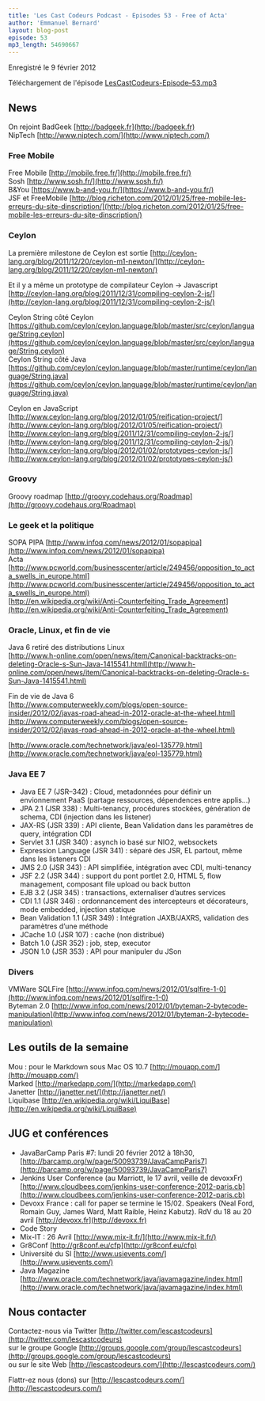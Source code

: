 ```yaml
---
title: 'Les Cast Codeurs Podcast - Episodes 53 - Free of Acta'
author: 'Emmanuel Bernard'
layout: blog-post
episode: 53
mp3_length: 54690667
---
```

Enregistré le 9 février 2012

Téléchargement de l'épisode [LesCastCodeurs-Episode–53.mp3](http://traffic.libsyn.com/lescastcodeurs/LesCastCodeurs-Episode-53.mp3)

## News
On rejoint BadGeek [http://badgeek.fr](http://badgeek.fr)  
NipTech [http://www.niptech.com/](http://www.niptech.com/)

### Free Mobile
Free Mobile [http://mobile.free.fr/](http://mobile.free.fr/)  
Sosh [http://www.sosh.fr/](http://www.sosh.fr/)  
B&amp;You [https://www.b-and-you.fr/](https://www.b-and-you.fr/)  
JSF et FreeMobile [http://blog.richeton.com/2012/01/25/free-mobile-les-erreurs-du-site-dinscription/](http://blog.richeton.com/2012/01/25/free-mobile-les-erreurs-du-site-dinscription/)

### Ceylon
La première milestone de Ceylon est sortie [http://ceylon-lang.org/blog/2011/12/20/ceylon-m1-newton/](http://ceylon-lang.org/blog/2011/12/20/ceylon-m1-newton/)

Et il y a même un prototype de compilateur Ceylon -&gt; Javascript  
[http://ceylon-lang.org/blog/2011/12/31/compiling-ceylon-2-js/](http://ceylon-lang.org/blog/2011/12/31/compiling-ceylon-2-js/)

Ceylon String côté Ceylon [https://github.com/ceylon/ceylon.language/blob/master/src/ceylon/language/String.ceylon](https://github.com/ceylon/ceylon.language/blob/master/src/ceylon/language/String.ceylon)  
Ceylon String côté Java [https://github.com/ceylon/ceylon.language/blob/master/runtime/ceylon/language/String.java](https://github.com/ceylon/ceylon.language/blob/master/runtime/ceylon/language/String.java)

Ceylon en JavaScript  
[http://www.ceylon-lang.org/blog/2012/01/05/reification-project/](http://www.ceylon-lang.org/blog/2012/01/05/reification-project/)  
[http://www.ceylon-lang.org/blog/2011/12/31/compiling-ceylon-2-js/](http://www.ceylon-lang.org/blog/2011/12/31/compiling-ceylon-2-js/)  
[http://www.ceylon-lang.org/blog/2012/01/02/prototypes-ceylon-js/](http://www.ceylon-lang.org/blog/2012/01/02/prototypes-ceylon-js/)

### Groovy
Groovy roadmap [http://groovy.codehaus.org/Roadmap](http://groovy.codehaus.org/Roadmap)

### Le geek et la politique
SOPA PIPA [http://www.infoq.com/news/2012/01/sopapipa](http://www.infoq.com/news/2012/01/sopapipa)  
Acta [http://www.pcworld.com/businesscenter/article/249456/opposition_to_acta_swells_in_europe.html](http://www.pcworld.com/businesscenter/article/249456/opposition_to_acta_swells_in_europe.html)  
[http://en.wikipedia.org/wiki/Anti-Counterfeiting_Trade_Agreement](http://en.wikipedia.org/wiki/Anti-Counterfeiting_Trade_Agreement)

### Oracle, Linux, et fin de vie
Java 6 retiré des distributions Linux  
[http://www.h-online.com/open/news/item/Canonical-backtracks-on-deleting-Oracle-s-Sun-Java-1415541.html](http://www.h-online.com/open/news/item/Canonical-backtracks-on-deleting-Oracle-s-Sun-Java-1415541.html)

Fin de vie de Java 6  
[http://www.computerweekly.com/blogs/open-source-insider/2012/02/javas-road-ahead-in-2012-oracle-at-the-wheel.html](http://www.computerweekly.com/blogs/open-source-insider/2012/02/javas-road-ahead-in-2012-oracle-at-the-wheel.html)

[http://www.oracle.com/technetwork/java/eol-135779.html](http://www.oracle.com/technetwork/java/eol-135779.html)

### Java EE 7
- Java EE 7 (JSR–342) : Cloud, metadonnées pour définir un envionnement PaaS (partage ressources, dépendences entre applis…)
- JPA 2.1 (JSR 338) : Multi-tenancy, procédures stockées, génération de schema, CDI (injection dans les listener)
- JAX-RS (JSR 339) : API cliente, Bean Validation dans les paramètres de query, intégration CDI
- Servlet 3.1 (JSR 340) : asynch io basé sur NIO2, websockets
- Expression Language (JSR 341) : séparé des JSR, EL partout, même dans les listeners CDI
- JMS 2.0 (JSR 343) : API simplifiée, intégration avec CDI, multi-tenancy
- JSF 2.2 (JSR 344) : support du pont portlet 2.0, HTML 5, flow management, composant file upload ou back button
- EJB 3.2 (JSR 345) : transactions, externaliser d’autres services
- CDI 1.1 (JSR 346) : ordonnancement des intercepteurs et décorateurs, mode embedded, injection statique
- Bean Validation 1.1 (JSR 349) : Intégration JAXB/JAXRS, validation des paramètres d’une méthode
- JCache 1.0 (JSR 107) : cache (non distribué)
- Batch 1.0 (JSR 352) : job, step, executor
- JSON 1.0 (JSR 353) : API pour manipuler du JSon

### Divers
VMWare SQLFire [http://www.infoq.com/news/2012/01/sqlfire-1-0](http://www.infoq.com/news/2012/01/sqlfire-1-0)  
Byteman 2.0 [http://www.infoq.com/news/2012/01/byteman-2-bytecode-manipulation](http://www.infoq.com/news/2012/01/byteman-2-bytecode-manipulation)

## Les outils de la semaine
Mou : pour le Markdown sous Mac OS 10.7 [http://mouapp.com/](http://mouapp.com/)  
Marked [http://markedapp.com/](http://markedapp.com/)  
Janetter [http://janetter.net/](http://janetter.net/)  
Liquibase [http://en.wikipedia.org/wiki/LiquiBase](http://en.wikipedia.org/wiki/LiquiBase)

## JUG et conférences
- JavaBarCamp Paris #7: lundi 20 février 2012 à 18h30, [http://barcamp.org/w/page/50093739/JavaCampParis7](http://barcamp.org/w/page/50093739/JavaCampParis7)
- Jenkins User Conference (au Marriott, le 17 avril, veille de devoxxFr) [http://www.cloudbees.com/jenkins-user-conference-2012-paris.cb](http://www.cloudbees.com/jenkins-user-conference-2012-paris.cb)
- Devoxx France : call for paper se termine le 15/02. Speakers (Neal Ford, Romain Guy, James Ward, Matt Raible, Heinz Kabutz). RdV du 18 au 20 avril [http://devoxx.fr](http://devoxx.fr)
- Code Story
- Mix-IT : 26 Avril [http://www.mix-it.fr/](http://www.mix-it.fr/)
- Gr8Conf [http://gr8conf.eu/cfp](http://gr8conf.eu/cfp)
- Université du SI [http://www.usievents.com/](http://www.usievents.com/)
- Java Magazine [http://www.oracle.com/technetwork/java/javamagazine/index.html](http://www.oracle.com/technetwork/java/javamagazine/index.html)

## Nous contacter
Contactez-nous via Twitter [http://twitter.com/lescastcodeurs](http://twitter.com/lescastcodeurs)  
sur le groupe Google [http://groups.google.com/group/lescastcodeurs](http://groups.google.com/group/lescastcodeurs)  
ou sur le site Web [http://lescastcodeurs.com/](http://lescastcodeurs.com/)

Flattr-ez nous (dons) sur [http://lescastcodeurs.com/](http://lescastcodeurs.com/)
